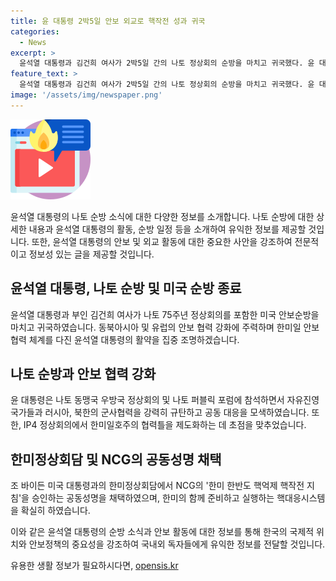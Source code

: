 ```yaml
---
title: 윤 대통령 2박5일 안보 외교로 핵작전 성과 귀국
categories:
  - News
excerpt: >
  윤석열 대통령과 김건희 여사가 2박5일 간의 나토 정상회의 순방을 마치고 귀국했다. 윤 대통령은 안보 협력 강화를 위해 미국을 방문하며 NCG의 핵작전 지침을 승인하는 공동성명을 채택했고, 한미일 안보 협력 체계를 강화했다. 윤 대통령 부부는 경기 성남 서울공항에 도착해 인사를 나누고 귀국했으며, 순방 기간에는 안보 외교 뿐만 아니라 세일즈 외교에도 힘을 쏟았다. 또한, 윤 대통령은 IP4 정상회동과 나토 동맹국 우방국 정상회의에 참석하며 러시아와 북한의 군사협력을 강력히 규탄하고 공동 대응을 모색했다.
feature_text: >
  윤석열 대통령과 김건희 여사가 2박5일 간의 나토 정상회의 순방을 마치고 귀국했다. 윤 대통령은 안보 협력 강화를 위해 미국을 방문하며 NCG의 핵작전 지침을 승인하는 공동성명을 채택했고, 한미일 안보 협력 체계를 강화했다. 윤 대통령 부부는 경기 성남 서울공항에 도착해 인사를 나누고 귀국했으며, 순방 기간에는 안보 외교 뿐만 아니라 세일즈 외교에도 힘을 쏟았다. 또한, 윤 대통령은 IP4 정상회동과 나토 동맹국 우방국 정상회의에 참석하며 러시아와 북한의 군사협력을 강력히 규탄하고 공동 대응을 모색했다.
image: '/assets/img/newspaper.png'
---
```


<p><img src="/assets/img/news.png" alt="rentncar 속보" /></p>

<p>윤석열 대통령의 나토 순방 소식에 대한 다양한 정보를 소개합니다. 나토 순방에 대한 상세한 내용과 윤석열 대통령의 활동, 순방 일정 등을 소개하여 유익한 정보를 제공할 것입니다. 또한, 윤석열 대통령의 안보 및 외교 활동에 대한 중요한 사안을 강조하여 전문적이고 정보성 있는 글을 제공할 것입니다. </p>

<h2 data-ke-size="size26">윤석열 대통령, 나토 순방 및 미국 순방 종료</h2>

<p>윤석열 대통령과 부인 김건희 여사가 나토 75주년 정상회의를 포함한 미국 안보순방을 마치고 귀국하였습니다. 동북아시아 및 유럽의 안보 협력 강화에 주력하며 한미일 안보협력 체계를 다진 윤석열 대통령의 활약을 집중 조명하겠습니다.</p>

<h2 data-ke-size="size26">나토 순방과 안보 협력 강화</h2>

<p>윤 대통령은 나토 동맹국 우방국 정상회의 및 나토 퍼블릭 포럼에 참석하면서 자유진영 국가들과 러시아, 북한의 군사협력을 강력히 규탄하고 공동 대응을 모색하였습니다. 또한, IP4 정상회의에서 한미일호주의 협력틀을 제도화하는 데 초점을 맞추었습니다.</p>

<h2 data-ke-size="size26">한미정상회담 및 NCG의 공동성명 채택</h2>

<p>조 바이든 미국 대통령과의 한미정상회담에서 NCG의 '한미 한반도 핵억제 핵작전 지침'을 승인하는 공동성명을 채택하였으며, 한미의 함께 준비하고 실행하는 핵대응시스템을 확실히 하였습니다.</p>

<p>이와 같은 윤석열 대통령의 순방 소식과 안보 활동에 대한 정보를 통해 한국의 국제적 위치와 안보정책의 중요성을 강조하여 국내외 독자들에게 유익한 정보를 전달할 것입니다.</p>
유용한 생활 정보가 필요하시다면, <a href="https://opensis.kr" rel="dofollow">opensis.kr</a>



